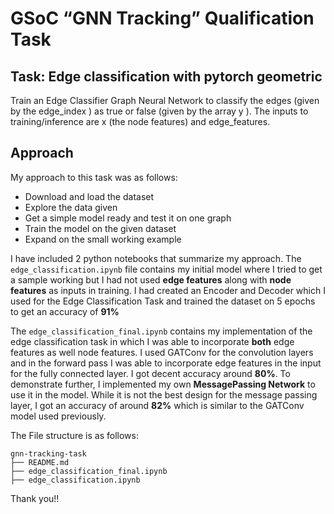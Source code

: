 # GSoC “GNN Tracking” Qualification Task

## Task: Edge classification with pytorch geometric

Train an Edge Classifier Graph Neural Network to classify the edges (given by the edge_index ) as true or false (given by the array y ). 
The inputs to training/inference are x (the node features) and edge_features. 

## Approach

My approach to this task was as follows:
- Download and load the dataset 
- Explore the data given 
- Get a simple model ready and test it on one graph
- Train the model on the given dataset 
- Expand on the small working example

I have included 2 python notebooks that summarize my approach. The `edge_classification.ipynb` file contains my initial model where I tried to get a sample working but I had not used **edge features** along with **node features** as inputs in training. I had created an Encoder and Decoder which I used for the Edge Classification Task and trained the dataset on 5 epochs to get an accuracy of **91%**

The `edge_classification_final.ipynb` contains my implementation of the edge classification task in which I was able to incorporate **both** edge features as well node features. I used GATConv for the convolution layers and in the forward pass I was able to incorporate edge features in the input for the fully connected layer. I got decent accuracy around **80%**. To demonstrate further, I implemented my own **MessagePassing Network** to use it in the model. While it is not the best design for the message passing layer, I got an accuracy of around **82%** which is similar to the GATConv model used previously. 

The File structure is as follows: 

```
gnn-tracking-task
├── README.md
├── edge_classification_final.ipynb
├── edge_classification.ipynb
```

Thank you!! 